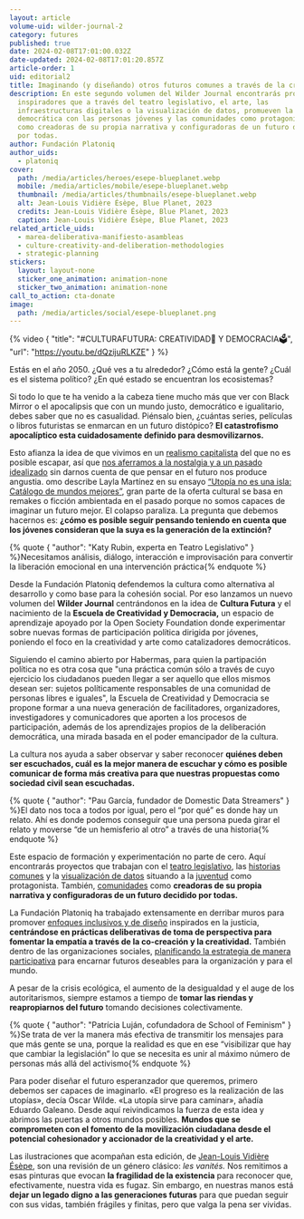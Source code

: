 ```yaml
---
layout: article
volume-uid: wilder-journal-2
category: futures
published: true
date: 2024-02-08T17:01:00.032Z
date-updated: 2024-02-08T17:01:20.857Z
article-order: 1
uid: editorial2
title: Imaginando (y diseñando) otros futuros comunes a través de la creatividad
description: En este segundo volumen del Wilder Journal encontrarás proyectos
  inspiradores que a través del teatro legislativo, el arte, las
  infraestructuras digitales o la visualización de datos, promueven la cultura
  democrática con las personas jóvenes y las comunidades como protagonistas,
  como creadoras de su propia narrativa y configuradoras de un futuro decidido
  por todas.
author: Fundación Platoniq
author_uids:
  - platoniq
cover:
  path: /media/articles/heroes/esepe-blueplanet.webp
  mobile: /media/articles/mobile/esepe-blueplanet.webp
  thumbnail: /media/articles/thumbnails/esepe-blueplanet.webp
  alt: Jean-Louis Vidière Ésèpe, Blue Planet, 2023
  credits: Jean-Louis Vidière Ésèpe, Blue Planet, 2023
  caption: Jean-Louis Vidière Ésèpe, Blue Planet, 2023
related_article_uids:
  - marea-deliberativa-manifiesto-asambleas
  - culture-creativity-and-deliberation-methodologies
  - strategic-planning
stickers:
  layout: layout-none
  sticker_one_animation: animation-none
  sticker_two_animation: animation-none
call_to_action: cta-donate
image:
  path: /media/articles/social/esepe-blueplanet.png
---
```

{% video { "title": "#CULTURAFUTURA: CREATIVIDAD🎨 Y DEMOCRACIA🗳️", "url": "https://youtu.be/dQzijuRLKZE" } %}

[](https://youtu.be/dQzijuRLKZE)Estás en el año 2050. ¿Qué ves a tu alrededor? ¿Cómo está la gente? ¿Cuál es el sistema político? ¿En qué estado se encuentran los ecosistemas?

Si todo lo que te ha venido a la cabeza tiene mucho más que ver con Black Mirror o el apocalipsis que con un mundo justo, democrático e igualitario, debes saber que no es casualidad. Piénsalo bien, ¿cuántas series, películas o libros futuristas se enmarcan en un futuro distópico? **El catastrofismo apocalíptico esta cuidadosamente definido para desmovilizarnos.** 

Esto afianza la idea de que vivimos en un [realismo capitalista](https://cajanegraeditora.com.ar/libros/realismo-capitalista/) del que no es posible escapar, así que [nos aferramos a la nostalgia y a un pasado idealizado](https://cajanegraeditora.com.ar/libros/retromania/) sin darnos cuenta de que pensar en el futuro nos produce angustia. omo describe Layla Martínez en su ensayo [“Utopía no es una isla: Catálogo de mundos mejores”](https://traficantes.net/libros/utopia-no-es-una-isla), gran parte de la oferta cultural se basa en remakes o ficción ambientada en el pasado porque no somos capaces de imaginar un futuro mejor. El colapso paraliza. La pregunta que debemos hacernos es: **¿cómo es posible seguir pensando teniendo en cuenta que los jóvenes consideran que la suya es la generación de la extinción?**

{% quote { "author": "Katy Rubin, experta en Teatro Legislativo" } %}Necesitamos análisis, diálogo, interacción e improvisación para convertir la liberación emocional en una intervención práctica{% endquote %}

Desde la Fundación Platoniq defendemos la cultura como alternativa al desarrollo y como base para la cohesión social. Por eso lanzamos un nuevo volumen del **Wilder Journal** centrándonos en la idea de **Cultura Futura** y el nacimiento de la **Escuela de Creatividad y Democracia,** un espacio de aprendizaje apoyado por la Open Society Foundation donde experimentar sobre nuevas formas de participación política dirigida por jóvenes, poniendo el foco en la creatividad y arte como catalizadores democráticos.

Siguiendo el camino abierto por Habermas, para quien la partipación política no es otra cosa que "una práctica común sólo a través de cuyo ejercicio los ciudadanos pueden llegar a ser aquello que ellos mismos desean ser: sujetos políticamente responsables de una comunidad de personas libres e iguales", la Escuela de Creatividad y Democracia se propone formar a una nueva generación de facilitadores, organizadores, investigadores y comunicadores que aporten a los procesos de participación, además de los aprendizajes propios de la deliberación democrática, una mirada basada en el poder emancipador de la cultura.

La cultura nos ayuda a saber observar y saber reconocer **quiénes deben ser escuchados, cuál es la mejor manera de escuchar y cómo es posible comunicar de forma más creativa para que nuestras propuestas como sociedad civil sean escuchadas.**

{% quote { "author": "Pau García, fundador de Domestic Data Streamers" } %}El dato nos toca a todos por igual, pero el “por qué” es donde hay un relato. Ahí es donde podemos conseguir que una persona pueda girar el relato y moverse “de un hemisferio al otro” a través de una historia{% endquote %}

Este espacio de formación y experimentación no parte de cero. Aquí encontrarás proyectos que trabajan con el [teatro legislativo](https://journal.platoniq.net/es/wilder-journal-2/futures/revolutionmindset/), las [historias comunes](https://journal.platoniq.net/es/wilder-journal-2/futures/storytelling/) y la [visualización de datos](https://journal.platoniq.net/es/wilder-journal-2/futures/web-dubois-data/) situando a la [juventud](https://journal.platoniq.net/es/wilder-journal-2/learnings/expo-desinformaci%C3%B3n/) como protagonista. También, [comunidades](https://journal.platoniq.net/es/wilder-journal-2/deep-dives/colombia-comparte-tu-rollo/) como **creadoras de su propia narrativa y configuradoras de un futuro decidido por todas.**

La Fundación Platoniq ha trabajado extensamente en derribar muros para promover [enfoques inclusivos y de diseño](https://journal.platoniq.net/es/wilder-journal-2/deep-dives/culture-creativity-and-deliberation-methodologies/) inspirados en la justicia, **centrándose en prácticas deliberativas de toma de perspectiva para fomentar la empatía a través de la co-creación y la creatividad.** También dentro de las organizaciones sociales, [planificando la estrategia de manera participativa](https://journal.platoniq.net/es/wilder-journal-2/futures/strategic-planning/) para encarnar futuros deseables para la organización y para el mundo. 

A pesar de la crisis ecológica, el aumento de la desigualdad y el auge de los autoritarismos, siempre estamos a tiempo de **tomar las riendas y reapropiarnos del futuro** tomando decisiones colectivamente.

{% quote { "author": "Patrícia Luján, cofundadora de School of Feminism" } %}Se trata de ver la manera más efectiva de transmitir los mensajes para que más gente se una, porque la realidad es que en ese “visibilizar que hay que cambiar la legislación” lo que se necesita es unir al máximo número de personas más allá del activismo{% endquote %}

Para poder diseñar el futuro esperanzador que queremos, primero debemos ser capaces de imaginarlo. «El progreso es la realización de las utopías», decía Oscar Wilde. «La utopía sirve para caminar», añadía Eduardo Galeano. Desde aquí reivindicamos la fuerza de esta idea y abrimos las puertas a otros mundos posibles. **Mundos que se comprometen con el fomento de la movilización ciudadana desde el potencial cohesionador y accionador de la creatividad y el arte.**

Las ilustraciones que acompañan esta edición, de [Jean-Louis Vidière Ésèpe](https://journal.platoniq.net/es/wilder-journal-2/interviews/esepe-danse-macabre/), son una revisión de un género clásico: *les vanités.* Nos remitimos a esas pinturas que evocan **la fragilidad de la existencia** para reconocer que, efectivamente, nuestra vida es fugaz. Sin embargo, en nuestras manos está **dejar un legado digno a las generaciones futuras** para que puedan seguir con sus vidas, también frágiles y finitas, pero que valga la pena ser vividas.
